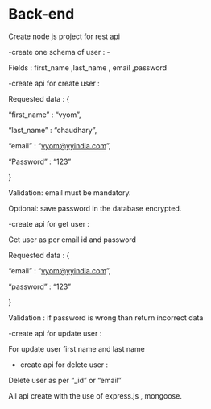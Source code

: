 # Back-end

Create node js project for rest api 





-create one schema of user : - 

Fields : first_name ,last_name , email ,password 





-create api for create user : 

Requested data :  {

“first_name” : “vyom”,

“last_name” : “chaudhary”,

“email” : “vyom@yyindia.com”,

“Password” : “123”

}

Validation: email must be mandatory.

Optional: save password in the database encrypted.





-create api for get user : 



Get user as per email id and password 

Requested data : {

“email” : “vyom@yyindia.com”,

“password” : “123”

}

Validation : if password is wrong than return incorrect data 





-create api for update user :



For update user first name and last name



 - create api for delete user : 



Delete user as per “_id” or “email”







All api create with the use of express.js , mongoose.

